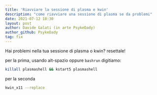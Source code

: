 ```yaml
---
title: 'Riavviare la sessione di plasma e kwin'
description: "come riavviare una sessione di plasma se da problemi"
date: 2021-07-12 18:30
layout: post
author: Davide Galati (in arte PsykeDady)
author_github: PsykeDady
tag: fix
---
```


Hai problemi nella tua sessione di plasma o kwin? 
resettale!

per la prima, usando alt-spazio oppure `bashrun` digitiamo:

```bash
killall plasmashell && kstart5 plasmashell
```

per la seconda 
```bash
kwin_x11 --replace
```
